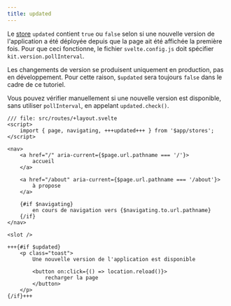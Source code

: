 ```yaml
---
title: updated
---
```


Le <span class="vo">[store](SVELTE_SITE_URL/docs/sveltejs#store)</span> `updated` contient `true` ou `false` selon si une nouvelle version de l'application a été déployée depuis que la page ait été affichée la première fois. Pour que ceci fonctionne, le fichier `svelte.config.js` doit spécifier `kit.version.pollInterval`.

Les changements de version se produisent uniquement en production, pas en développement. Pour cette raison, `$updated` sera toujours `false` dans le cadre de ce tutoriel.

Vous pouvez vérifier manuellement si une nouvelle version est disponible, sans utiliser `pollInterval`, en appelant `updated.check()`.

```svelte
/// file: src/routes/+layout.svelte
<script>
	import { page, navigating, +++updated+++ } from '$app/stores';
</script>

<nav>
	<a href="/" aria-current={$page.url.pathname === '/'}>
		accueil
	</a>

	<a href="/about" aria-current={$page.url.pathname === '/about'}>
		à propose
	</a>

	{#if $navigating}
		en cours de navigation vers {$navigating.to.url.pathname}
	{/if}
</nav>

<slot />

+++{#if $updated}
	<p class="toast">
		Une nouvelle version de l'application est disponible

		<button on:click={() => location.reload()}>
			recharger la page
		</button>
	</p>
{/if}+++
